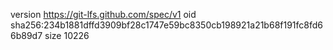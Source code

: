 version https://git-lfs.github.com/spec/v1
oid sha256:234b1881dffd3909bf28c1747e59bc8350cb198921a21b68f191fc8fd66b89d7
size 10226
